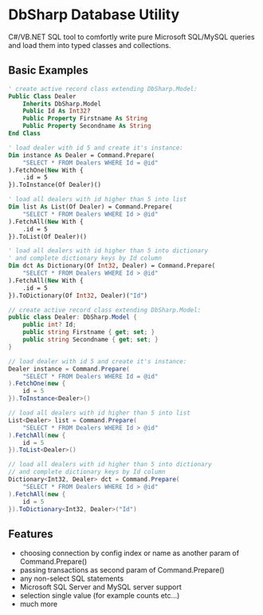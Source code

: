 # DbSharp Database Utility
C#/VB.NET SQL tool to comfortly write pure Microsoft SQL/MySQL queries and load them into typed classes and collections.

## Basic Examples
```vb
' create active record class extending DbSharp.Model:
Public Class Dealer
    Inherits DbSharp.Model
    Public Id As Int32?
    Public Property Firstname As String
    Public Property Secondname As String
End Class

' load dealer with id 5 and create it's instance:
Dim instance As Dealer = Command.Prepare(
    "SELECT * FROM Dealers WHERE Id = @id"
).FetchOne(New With {
    .id = 5
}).ToInstance(Of Dealer)()

' load all dealers with id higher than 5 into list
Dim list As List(Of Dealer) = Command.Prepare(
    "SELECT * FROM Dealers WHERE Id > @id"
).FetchAll(New With {
    .id = 5
}).ToList(Of Dealer)()

' load all dealers with id higher than 5 into dictionary
' and complete dictionary keys by Id column
Dim dct As Dictionary(Of Int32, Dealer) = Command.Prepare(
    "SELECT * FROM Dealers WHERE Id > @id"
).FetchAll(New With {
    .id = 5
}).ToDictionary(Of Int32, Dealer)("Id")
```

```cs
// create active record class extending DbSharp.Model:
public class Dealer: DbSharp.Model {
    public int? Id;
    public string Firstname { get; set; }
    public string Secondname { get; set; }
}

// load dealer with id 5 and create it's instance:
Dealer instance = Command.Prepare(
    "SELECT * FROM Dealers WHERE Id = @id"
).FetchOne(new {
    id = 5
}).ToInstance<Dealer>()

// load all dealers with id higher than 5 into list
List<Dealer> list = Command.Prepare(
    "SELECT * FROM Dealers WHERE Id > @id"
).FetchAll(new {
    id = 5
}).ToList<Dealer>()

// load all dealers with id higher than 5 into dictionary
// and complete dictionary keys by Id column
Dictionary<Int32, Dealer> dct = Command.Prepare(
    "SELECT * FROM Dealers WHERE Id > @id"
).FetchAll(new {
    id = 5
}).ToDictionary<Int32, Dealer>("Id")
```

## Features
- choosing connection by config index or name as another param of Command.Prepare()
- passing transactions as second param of Command.Prepare()
- any non-select SQL statements
- Microsoft SQL Server and MySQL server support
- selection single value (for example counts etc...)
- much more

